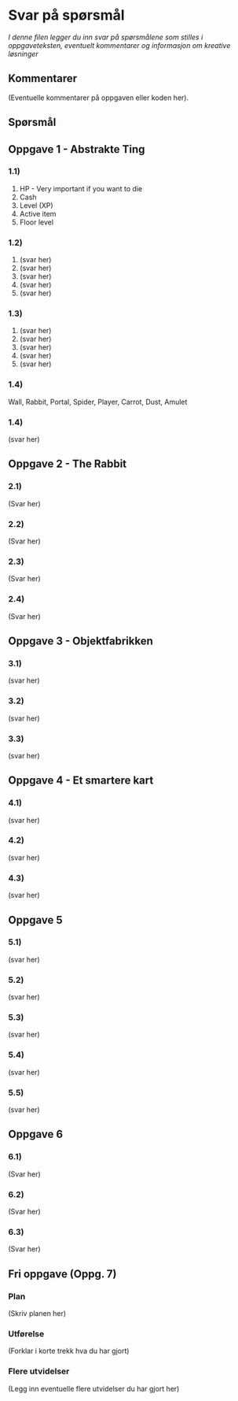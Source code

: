 # Svar på spørsmål

*I denne filen legger du inn svar på spørsmålene som stilles i oppgaveteksten, eventuelt kommentarer og informasjon om kreative løsninger*

## Kommentarer
(Eventuelle kommentarer på oppgaven eller koden her).

## Spørsmål

## Oppgave 1 - Abstrakte Ting

### 1.1) 

1. HP - Very important if you want to die
2. Cash 
3. Level (XP)
4. Active item
5. Floor level

### 1.2) 
1. (svar her) 
2. (svar her) 
3. (svar her) 
4. (svar her) 
5. (svar her) 


### 1.3)
1. (svar her) 
2. (svar her) 
3. (svar her) 
4. (svar her) 
5. (svar her) 

### 1.4)
Wall, Rabbit, Portal, Spider, Player, Carrot, Dust, Amulet

### 1.4)
(svar her)

## Oppgave 2 - The Rabbit

### 2.1)
(Svar her)

### 2.2)
(Svar her)

### 2.3)
(Svar her)

### 2.4)
(Svar her)

## Oppgave 3 - Objektfabrikken

### 3.1)
(svar her)

### 3.2)
(svar her)

### 3.3)
(svar her)

## Oppgave 4 - Et smartere kart

### 4.1)
(svar her)

### 4.2)
(svar her)

### 4.3)
(svar her)

## Oppgave 5

### 5.1)
(svar her)

### 5.2)
(svar her)

### 5.3)
(svar her)

### 5.4)
(svar her)

### 5.5)
(svar her)

## Oppgave 6

### 6.1)
(Svar her)

### 6.2)
(Svar her)

### 6.3)
(Svar her)

## Fri oppgave (Oppg. 7)

### Plan
(Skriv planen her)

### Utførelse
(Forklar i korte trekk hva du har gjort)

### Flere utvidelser
(Legg inn eventuelle flere utvidelser du har gjort her)